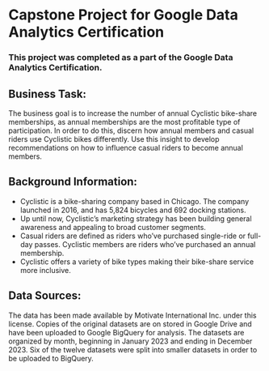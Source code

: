 # Capstone Project for Google Data Analytics Certification 

### This project was completed as a part of the Google Data Analytics Certification. 

## Business Task: 
The business goal is to increase the number of annual Cyclistic bike-share memberships, as annual memberships are the most profitable type of participation. In order to do this, discern how annual members and casual riders use Cyclistic bikes differently. Use this insight to develop recommendations on how to influence casual riders to become annual members. 
## Background Information:
- Cyclistic is a bike-sharing company based in Chicago. The company launched in 2016, and has 5,824 bicycles and 692 docking stations.
- Up until now, Cyclistic’s marketing strategy has been building general awareness and appealing to broad customer segments.
- Casual riders are defined as riders who’ve purchased single-ride or full-day passes. Cyclistic members are riders who’ve purchased an annual membership.
- Cyclistic offers a variety of bike types making their bike-share service more inclusive. 

## Data Sources: 
The data has been made available by Motivate International Inc. under this license. Copies of the original datasets are on stored in Google Drive and have been uploaded to Google BigQuery for analysis. The datasets are organized by month, beginning in January 2023 and ending in December 2023. Six of the twelve datasets were split into smaller datasets in order to be uploaded to BigQuery.





